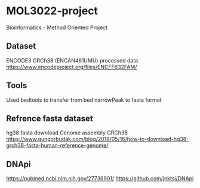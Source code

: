 # MOL3022-project
Bioinformatics - Method Oriented Project


## Dataset
ENCODE3 GRCh38 (ENCAN461UMU) processed data
https://www.encodeproject.org/files/ENCFF632FAM/

## Tools
Used bedtools to transfer from bed narrowPeak	to fasta format

## Refrence fasta dataset
hg38 fasta download
Genome assembly GRCh38
https://www.gungorbudak.com/blog/2018/05/16/how-to-download-hg38-grch38-fasta-human-reference-genome/

## DNApi
https://pubmed.ncbi.nlm.nih.gov/27736901/
https://github.com/jnktsj/DNApi
